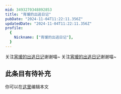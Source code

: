 ```yaml
---
mid: 3493270348892853
title: "宵瑷的出逃日记"
pubDate: "2024-11-04T11:22:11.356Z"
updatedDate: "2024-11-04T11:22:11.356Z"
profile:
  {
    Nickname: ["宵瑷的出逃日记"],
  }
---
```


关注[宵瑷的出逃日记](https://space.bilibili.com/3493270348892853)谢谢喵~ 关注[宵瑷的出逃日记](https://space.bilibili.com/3493270348892853)谢谢喵~

## 此条目有待补充
你可以在[这里](https://github.com/Yuhanawa/VTuber.ICU/edit/master/src/content/v/宵瑷的出逃日记/index.md)编辑本文
